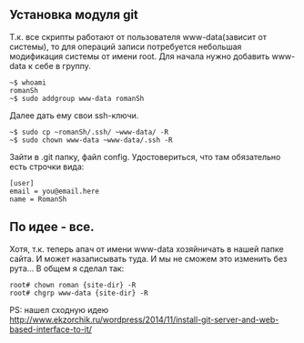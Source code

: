 Установка модуля git
-------------------

Т.к. все скрипты работают от пользователя www-data(зависит от системы), то для операций записи потребуется небольшая модификация системы от имени root.
Для начала нужно добавить www-data к себе в группу.

~~~
~$ whoami
romanSh
~$ sudo addgroup www-data romanSh
~~~

Далее дать ему свои ssh-ключи.
~~~
~$ sudo cp ~romanSh/.ssh/ ~www-data/ -R
~$ sudo chown www-data ~www-data/.ssh -R
~~~

Зайти в .git папку, файл config. Удостовериться, что там обязательно есть строчки вида:
~~~
[user]
email = you@email.here
name = RomanSh
~~~ 

По идее - все.
---

Хотя, т.к. теперь апач от имени www-data хозяйничать в нашей папке сайта. И может назаписывать туда. И мы не сможем это изменить без рута... В общем я сделал так:
~~~
root# chown roman {site-dir} -R
root# chgrp www-data {site-dir} -R
~~~

PS: нашел сходную идею http://www.ekzorchik.ru/wordpress/2014/11/install-git-server-and-web-based-interface-to-it/